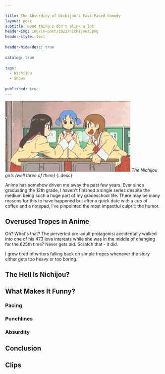 ```yaml
---

title: The Absurdity of Nichijou's Fast-Paced Comedy
layout: post
subtitle: Good thing I don't blink a lot!
header-img: img/in-post/2022/nichijou2.png
header-style: text

header-hide-desc: true

catalog: true

tags:
  - Nichijou
  - Shows

published: true
---
```


![The Nichijou girls](/img/in-post/2022/nichijou2.png)
*The Nichijou girls (well three of them)*
{:.desc}

Anime has somehow driven me away the past few years. Ever since graduating the 12th grade, I haven't finished a single series despite the medium being such a huge part of my gradeschool life. There may be many reasons for this to have happened but after a quick date with a cup of coffee and a notepad, I've pinpointed the most impactful culprit: the humor.

## Overused Tropes in Anime
Oh? What's that? The perverted pre-adult protagonist accidentally walked into one of his 473 love interests while she was in the middle of changing for the 625th time? Never gets old. Scratch that - it did.

I grew tired of writers falling back on simple tropes whenever the story either gets too heavy or too boring.

## The Hell Is Nichijou?

## What Makes It Funny?

### Pacing

### Punchlines

### Absurdity

## Conclusion

## Clips
